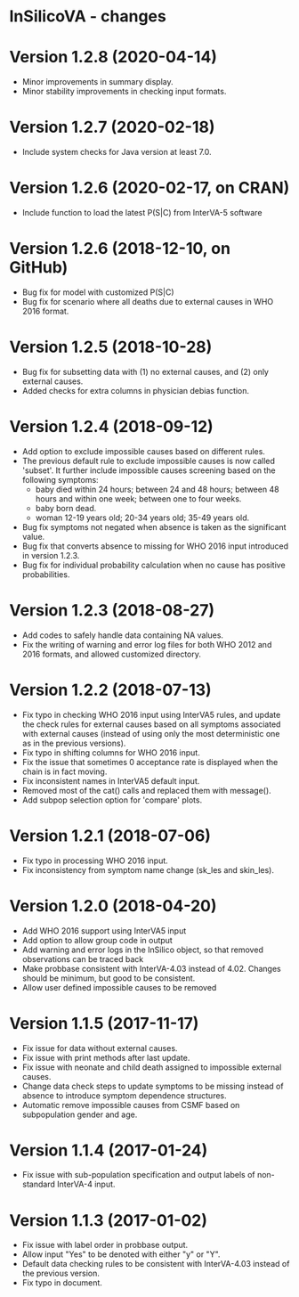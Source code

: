 # InSilicoVA - changes

Version 1.2.8 (2020-04-14)
==========================
+ Minor improvements in summary display.
+ Minor stability improvements in checking input formats.

Version 1.2.7 (2020-02-18)
==========================
+ Include system checks for Java version at least 7.0.

Version 1.2.6 (2020-02-17, on CRAN)
==========================
+ Include function to load the latest P(S|C) from InterVA-5 software

Version 1.2.6 (2018-12-10, on GitHub)
==========================
+ Bug fix for model with customized P(S|C)
+ Bug fix for scenario where all deaths due to external causes in WHO 2016 format.

Version 1.2.5 (2018-10-28)
==========================
+ Bug fix for subsetting data with (1) no external causes, and (2) only external causes.
+ Added checks for extra columns in physician debias function.

Version 1.2.4 (2018-09-12)
==========================
+ Add option to exclude impossible causes based on different rules.
+ The previous default rule to exclude impossible causes is now called 'subset'. It further include impossible causes screening based on the following symptoms: 
    + baby died within 24 hours; between 24 and 48 hours; between 48 hours and within one week; between one to four weeks. 
    + baby born dead.
    + woman 12-19 years old; 20-34 years old; 35-49 years old.
+ Bug fix symptoms not negated when absence is taken as the significant value. 
+ Bug fix that converts absence to missing for WHO 2016 input introduced in version 1.2.3.
+ Bug fix for individual probability calculation when no cause has positive probabilities.


Version 1.2.3 (2018-08-27)
==========================
+ Add codes to safely handle data containing NA values.
+ Fix the writing of warning and error log files for both WHO 2012 and 2016 formats, and allowed customized directory. 
 

Version 1.2.2 (2018-07-13)
========================== 
+ Fix typo in checking WHO 2016 input using InterVA5 rules, and update the check rules for external causes based on all symptoms associated with external causes (instead of using only the most deterministic one as in the previous versions).
+ Fix typo in shifting columns for WHO 2016 input.
+ Fix the issue that sometimes 0 acceptance rate is displayed when the chain is in fact moving.
+ Fix inconsistent names in InterVA5 default input.
+ Removed most of the cat() calls and replaced them with message().
+ Add subpop selection option for 'compare' plots.


Version 1.2.1 (2018-07-06)
==========================
+ Fix typo in processing WHO 2016 input.
+ Fix inconsistency from symptom name change (sk\_les and skin\_les).

Version 1.2.0 (2018-04-20)
========================== 
+ Add WHO 2016 support using InterVA5 input
+ Add option to allow group code in output
+ Add warning and error logs in the InSilico object, so that removed observations can be traced back
+ Make probbase consistent with InterVA-4.03 instead of 4.02. Changes should be minimum, but good to be consistent.
+ Allow user defined impossible causes to be removed


Version 1.1.5 (2017-11-17)
==========================
+ Fix issue for data without external causes.
+ Fix issue with print methods after last update.
+ Fix issue with neonate and child death assigned to impossible external causes.
+ Change data check steps to update symptoms to be missing instead of absence to introduce symptom dependence structures. 
+ Automatic remove impossible causes from CSMF based on subpopulation gender and age. 


Version 1.1.4 (2017-01-24)
========================== 
+ Fix issue with sub-population specification and output labels of non-standard InterVA-4 input.
 

Version 1.1.3 (2017-01-02)
==========================
+ Fix issue with label order in probbase output.
+ Allow input "Yes" to be denoted with either "y" or "Y".
+ Default data checking rules to be consistent with InterVA-4.03 instead of the previous version.
+ Fix typo in document.

    
